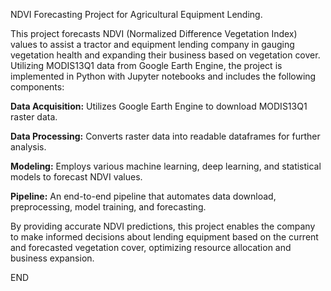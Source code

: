 NDVI Forecasting Project for Agricultural Equipment Lending. 

This project forecasts NDVI (Normalized Difference Vegetation Index) values to assist a tractor and equipment lending company in gauging vegetation health and expanding their business based on vegetation cover. Utilizing MODIS13Q1 data from Google Earth Engine, the project is implemented in Python with Jupyter notebooks and includes the following components:

**Data Acquisition:** Utilizes Google Earth Engine to download MODIS13Q1 raster data.

**Data Processing:** Converts raster data into readable dataframes for further analysis.

**Modeling:** Employs various machine learning, deep learning, and statistical models to forecast NDVI values.

**Pipeline:** An end-to-end pipeline that automates data download, preprocessing, model training, and forecasting.

By providing accurate NDVI predictions, this project enables the company to make informed decisions about lending equipment based on the current and forecasted vegetation cover, optimizing resource allocation and business expansion.

END
